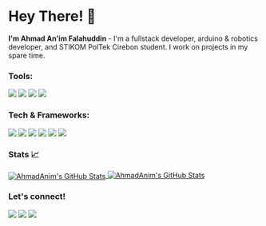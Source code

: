 # Hey There! 👋
**I'm Ahmad An'im Falahuddin** - I'm a fullstack developer, arduino & robotics developer, and STIKOM PolTek Cirebon student. I work on projects in my spare time.

### Tools:
<p>
    <img src="https://img.shields.io/badge/Windows-555555?style=for-the-badge&logo=windows&logoColor=white"/>
    <img src="https://img.shields.io/badge/Visual%20Studio%20Code-0078d7.svg?style=for-the-badge&logo=visual-studio-code&logoColor=white"/>
    <img src="https://img.shields.io/badge/Arduino%20IDE-00979D?style=for-the-badge&logo=arduino&logoColor=white"/>
    <img src="https://img.shields.io/badge/Visual%20Studio-5C2D91?style=for-the-badge&logo=visual-studio&logoColor=white"/>
</p>

### Tech & Frameworks:
<p>
    <img src="https://img.shields.io/badge/javascript-%23323330.svg?style=for-the-badge&logo=javascript&logoColor=%23F7DF1E" />
    <img src="https://shields.io/badge/react-black?logo=react&style=for-the-badge" />
    <img src="https://img.shields.io/badge/Tailwind_CSS-06B6D4?style=for-the-badge&logo=tailwindcss&logoColor=white" />
    <img src="https://img.shields.io/badge/php-%23777BB4.svg?style=for-the-badge&logo=php&logoColor=white"/>
    <img src="https://img.shields.io/badge/Laravel-v10-FF2D20?style=for-the-badge&logo=laravel&logoColor=white"/>
    <img src="https://img.shields.io/badge/Visual_Basic-5C2D91?style=for-the-badge&logo=visual-studio&logoColor=white" />
</p>

### Stats 📈

<p align="left">
    <a href="https://github.com/leviarista">
      <img align="center" src="https://github-readme-stats.vercel.app/api/top-langs?username=ahmadanimm&show_icons=true&title_color=70a5fd&icon_color=bf91f3&text_color=38bdae&bg_color=0D1117" alt="AhmadAnim's GitHub Stats" />
    </a>
    <a href="https://github.com/leviarista">
      <img align="top" src="https://github-readme-stats.vercel.app/api?username=ahmadanimm&show_icons=true&line_height=27&title_color=70a5fd&icon_color=bf91f3&text_color=38bdae&bg_color=0D1117" alt="AhmadAnim's GitHub Stats" />
    </a>
</p>

### Let's connect!
<p>
    <a href="https://www.linkedin.com/in/ahmadanim/" target="blank"><img src="https://img.shields.io/badge/LinkedIn-0077B5?style=for-the-badge&logo=linkedin&logoColor=white" /></a>
    <a href="https://www.instagram.com/ahmadanimm_/" target="blank"><img src="https://img.shields.io/badge/Instagram-%23E4405F.svg?style=for-the-badge&logo=Instagram&logoColor=white?" /></a>
    <a href="https://ahmadanim.netlify.app/" target="blank"><img src="https://img.shields.io/badge/website-000000?style=for-the-badge&logo=About.me&logoColor=white" /></a>

</p>
